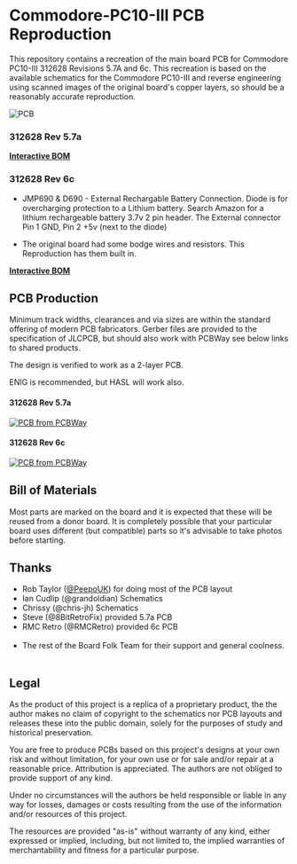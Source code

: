 # Commodore-PC10-III PCB Reproduction

This repository contains a recreation of the main board PCB for Commodore PC10-III 312628 Revisions 5.7A and 6c.
This recreation is based on the available schematics for the
Commodore PC10-III and reverse engineering using scanned images of the original
board's copper layers, so should be a reasonably accurate reproduction.

![PCB](images/PC10-BOTH-large.png)

### 312628 Rev 5.7a

[**Interactive BOM**][IBOM5.7a]

### 312628 Rev 6c

* JMP690 & D690 - External Rechargable Battery Connection. Diode is for overcharging protection to a Lithium battery. Search Amazon for a lithium rechargeable battery 3.7v 2 pin header. The External connector Pin 1 GND, Pin 2 +5v (next to the diode)

* The original board had some bodge wires and resistors. This Reproduction has them built in.

[**Interactive BOM**][IBOM6c]

## PCB Production

Minimum track widths, clearances and via sizes are within the standard
offering of modern PCB fabricators. Gerber files are provided to the 
specification of JLCPCB, but should also work with PCBWay see below links to shared products.

The design is verified to work as a 2-layer PCB.

ENIG is recommended, but HASL will work also.

#### 312628 Rev 5.7a

<a href="https://www.pcbway.com/project/shareproject/Commodore_PC10_III_PCB_Reproduction_312628_REV_5_7A_1089b872.html"><img src="https://www.pcbway.com/project/img/images/frompcbway-1220.png" alt="PCB from PCBWay" /></a>

#### 312628 Rev 6c

<a href="https://www.pcbway.com/project/shareproject/Commodore_PC10_III_PCB_Reproduction_312628_REV_6C_0c033383.html"><img src="https://www.pcbway.com/project/img/images/frompcbway-1220.png" alt="PCB from PCBWay" /></a>


## Bill of Materials

Most parts are marked on the board and it is expected that these will be reused
from a donor board. It is completely possible that your particular board uses
different (but compatible) parts so it's advisable to take photos before starting.

## Thanks

  * Rob Taylor ([@PeepoUK](https://github.com/PeepoUK)) for doing most of
    the PCB layout
  * Ian Cudlip (@grandoldian) Schematics
  * Chrissy (@chris-jh) Schematics
  * Steve (@8BitRetroFix) provided 5.7a PCB
  * RMC Retro (@RMCRetro) provided 6c PCB\
&nbsp;
  * The rest of the Board Folk Team for their support and general
    coolness.\
&nbsp;

## Legal

As the product of this project is a replica of a proprietary product, the
the author makes no claim of copyright to the schematics nor PCB layouts and
releases these into the public domain, solely for the purposes of study and
historical preservation.

You are free to produce PCBs based on this project's designs at your own risk
and without limitation, for your own use or for sale and/or repair at a
reasonable price. Attribution is appreciated. The authors are not obliged to
provide support of any kind.

Under no circumstances will the authors be held responsible or liable in any
way for losses, damages or costs resulting from the use of the information
and/or resources of this project.

The resources are provided "as-is" without warranty of any kind, either
expressed or implied, including, but not limited to, the implied warranties
of merchantability and fitness for a particular purpose.

[IBOM5.7a]: http://htmlpreview.github.io/?https://raw.githubusercontent.com/Board-Folk/Commodore-PC10-III-Reproduction/main/312628-REV-5.7A/bom/Interactive_BOM.html
[IBOM6c]: http://htmlpreview.github.io/?https://raw.githubusercontent.com/Board-Folk/Commodore-PC10-III-Reproduction/main/312628-REV-6C/bom/Interactive_BOM.html
